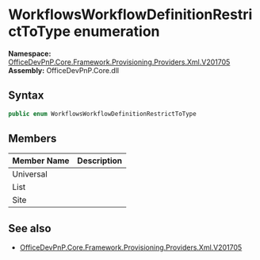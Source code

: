 # WorkflowsWorkflowDefinitionRestrictToType  enumeration
  

**Namespace:** [OfficeDevPnP.Core.Framework.Provisioning.Providers.Xml.V201705](OfficeDevPnP.Core.Framework.Provisioning.Providers.Xml.V201705.md)  
**Assembly:** OfficeDevPnP.Core.dll  
## Syntax
```C#
public enum WorkflowsWorkflowDefinitionRestrictToType
```
## Members
|**Member Name**|**Description**|
|:-----|:-----|
| Universal | 
| List | 
| Site | 

## See also
- [OfficeDevPnP.Core.Framework.Provisioning.Providers.Xml.V201705](OfficeDevPnP.Core.Framework.Provisioning.Providers.Xml.V201705.md)
